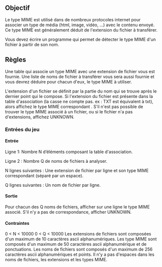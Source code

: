 
## Objectif

Le type MIME est utilisé dans de nombreux protocoles internet pour associer un type de média (html, image, vidéo, ...) avec le contenu envoyé. Ce type MIME est généralement déduit de l'extension du fichier à transférer.

Vous devez écrire un programme qui permet de détecter le type MIME d'un fichier à partir de son nom.

## Règles

Une table qui associe un type MIME avec une extension de fichier vous est fournie. Une liste de noms de fichier à transférer vous sera aussi fournie et vous devrez déduire pour chacun d'eux, le type MIME à utiliser.

L'extension d'un fichier se définit par la partie du nom qui se trouve après le dernier point qui le compose.
Si l'extension du fichier est présente dans la table d'association (la casse ne compte pas. ex : TXT est équivalent à txt), alors affichez le type MIME correspondant . S'il n'est pas possible de trouver le type MIME associé à un fichier, ou si le fichier n'a pas d'extensions, affichez UNKNOWN.


### Entrées du jeu

#### Entrée

Ligne 1: Nombre N d’éléments composant la table d'association. 

Ligne 2 : Nombre Q de noms de fichiers à analyser.

N lignes suivantes : Une extension de fichier par ligne et son type MIME correspondant (séparé par un espace).

Q lignes suivantes : Un nom de fichier par ligne.

#### Sortie

Pour chacun des Q noms de fichiers, afficher sur une ligne le type MIME associé. S'il n'y a pas de correspondance, afficher UNKNOWN.

#### Contraintes

0 < N < 10000
0 < Q < 10000
Les extensions de fichiers sont composées d'un maximum de 10 caractères ascii alphanumériques.
Les type MIME sont composés d'un maximum de 50 caractères ascii alphanumérique et de ponctuations.
Les noms de fichiers sont composés d'un maximum de 256 caractères ascii alphanumériques et points.
Il n'y a pas d'espaces dans les noms de fichiers, les extensions et les types MIME.





